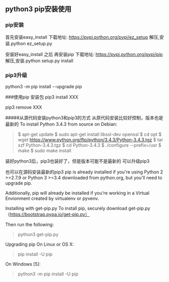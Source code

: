 ## python3 pip安装使用

### pip安装
首先安装easy_install
下载地址: https://pypi.python.org/pypi/ez_setup
解压,安装.python ez_setup.py

安装好easy_install 之后 再安装pip
下载地址: https://pypi.python.org/pypi/pip
解压,安装.python setup.py install

### pip3升级
python3 -m pip install --upgrade pip

###使用pip 安装包
pip3 install XXX

pip3 remove XXX 


#####从源代码安装python3和pip3的方式
从原代码安装比较好控制，版本也是最新的
To install Python 3.4.3 from source on Debian:
>$ apt-get update 
$ sudo apt-get install libssl-dev openssl
$ cd opt
$ wget https://www.python.org/ftp/python/3.4.3/Python-3.4.3.tgz
$ tar xzf Python-3.4.3.tgz
$ cd Python-3.4.3
$ ./configure --prefix=/usr
$ make
$ sudo make install

装好python3后，pip3也装好了，但是版本可能不是最新的
可以升级pip3

也可以在源码安装最新的pip3
pip is already installed if you're using Python 2 >=2.7.9 or Python 3 >=3.4 downloaded from python.org, but you'll need to upgrade pip.

Additionally, pip will already be installed if you're working in a Virtual Envionment created by virtualenv or pyvenv.

Installing with get-pip.py
To install pip, securely download get-pip.py（https://bootstrap.pypa.io/get-pip.py）

Then run the following:
>python3 get-pip.py

Upgrading pip On Linux or OS X:
>pip install -U pip

On Windows [5]:
>python3 -m pip install -U pip